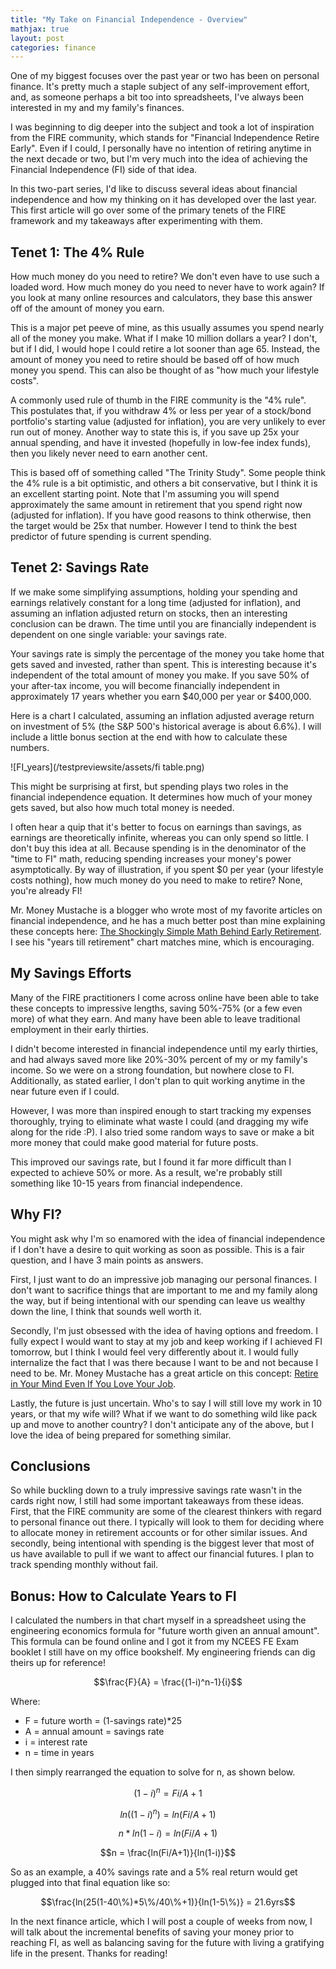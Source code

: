 ```yaml
---
title: "My Take on Financial Independence - Overview"
mathjax: true
layout: post
categories: finance
---
```


One of my biggest focuses over the past year or two has been on personal finance. It's pretty much a staple subject of any self-improvement effort, and, as someone perhaps a bit too into spreadsheets, I've always been interested in my and my family's finances. 

I was beginning to dig deeper into the subject and took a lot of inspiration from the FIRE community, which stands for "Financial Independence Retire Early". Even if I could, I personally have no intention of retiring anytime in the next decade or two, but I'm very much into the idea of achieving the Financial Independence (FI) side of that idea. 



In this two-part series, I'd like to discuss several ideas about financial independence and how my thinking on it has developed over the last year. This first article will go over some of the primary tenets of the FIRE framework and my takeaways after experimenting with them.

## Tenet 1: The 4% Rule
How much money do you need to retire? We don't even have to use such a loaded word. How much money do you need to never have to work again? If you look at many online resources and calculators, they base this answer off of the amount of money you earn. 

This is a major pet peeve of mine, as this usually assumes you spend nearly all of the money you make. What if I make 10 million dollars a year? I don't, but if I did, I would hope I could retire a lot sooner than age 65. Instead, the amount of money you need to retire should be based off of how much money you spend. This can also be thought of as "how much your lifestyle costs".

A commonly used rule of thumb in the FIRE community is the "4% rule". This postulates that, if you withdraw 4% or less per year of a stock/bond portfolio's starting value (adjusted for inflation), you are very unlikely to ever run out of money. Another way to state this is, if you save up 25x your annual spending, and have it invested (hopefully in low-fee index funds), then you likely never need to earn another cent.

This is based off of something called "The Trinity Study". Some people think the 4% rule is a bit optimistic, and others a bit conservative, but I think it is an excellent starting point. Note that I'm assuming you will spend approximately the same amount in retirement that you spend right now (adjusted for inflation). If you have good reasons to think otherwise, then the target would be 25x that number. However I tend to think the best predictor of future spending is current spending.

## Tenet 2: Savings Rate
If we make some simplifying assumptions, holding your spending and earnings relatively constant for a long time (adjusted for inflation), and assuming an inflation adjusted return on stocks, then an interesting conclusion can be drawn. The time until you are financially independent is dependent on one single variable: your savings rate.

Your savings rate is simply the percentage of the money you take home that gets saved and invested, rather than spent. This is interesting because it's independent of the total amount of money you make. If you save 50% of your after-tax income, you will become financially independent in approximately 17 years whether you earn $40,000 per year or $400,000.

Here is a chart I calculated, assuming an inflation adjusted average return on investment of 5% (the S&P 500's historical average is about 6.6%). I will include a little bonus section at the end with how to calculate these numbers.

![FI_years](/testpreviewsite/assets/fi table.png)

This might be surprising at first, but spending plays two roles in the financial independence equation. It determines how much of your money gets saved, but also how much total money is needed. 

I often hear a quip that it's better to focus on earnings than savings, as earnings are theoretically infinite, whereas you can only spend so little. I don't buy this idea at all. Because spending is in the denominator of the "time to FI" math, reducing spending increases your money's power asymptotically. By way of illustration, if you spent $0 per year (your lifestyle costs nothing), how much money do you need to make to retire? None, you're already FI!

Mr. Money Mustache is a blogger who wrote most of my favorite articles on financial independence, and he has a much better post than mine explaining these concepts here: [The Shockingly Simple Math Behind Early Retirement][simple_math]. I see his "years till retirement" chart matches mine, which is encouraging. 

## My Savings Efforts
Many of the FIRE practitioners I come across online have been able to take these concepts to impressive lengths, saving 50%-75% (or a few even more) of what they earn. And many have been able to leave traditional employment in their early thirties. 

I didn't become interested in financial independence until my early thirties, and had always saved more like 20%-30% percent of my or my family's income. So we were on a strong foundation, but nowhere close to FI. Additionally, as stated earlier, I don't plan to quit working anytime in the near future even if I could. 

However, I was more than inspired enough to start tracking my expenses thoroughly, trying to eliminate what waste I could (and dragging my wife along for the ride :P). I also tried some random ways to save or make a bit more money that could make good material for future posts. 

This improved our savings rate, but I found it far more difficult than I expected to achieve 50% or more. As a result, we're probably still something like 10-15 years from financial independence.

## Why FI?
You might ask why I'm so enamored with the idea of financial independence if I don't have a desire to quit working as soon as possible. This is a fair question, and I have 3 main points as answers. 

First, I just want to do an impressive job managing our personal finances. I don't want to sacrifice things that are important to me and my family along the way, but if being intentional with our spending can leave us wealthy down the line, I think that sounds well worth it.

Secondly, I'm just obsessed with the idea of having options and freedom. I fully expect I would want to stay at my job and keep working if I achieved FI tomorrow, but I think I would feel very differently about it. I would fully internalize the fact that I was there because I want to be and not because I need to be. Mr. Money Mustache has a great article on this concept: [Retire in Your Mind Even If You Love Your Job][swami].

Lastly, the future is just uncertain. Who's to say I will still love my work in 10 years, or that my wife will? What if we want to do something wild like pack up and move to another country? I don't anticipate any of the above, but I love the idea of being prepared for something similar.

## Conclusions
So while buckling down to a truly impressive savings rate wasn't in the cards right now, I still had some important takeaways from these ideas. First, that the FIRE community are some of the clearest thinkers with regard to personal finance out there. I typically will look to them for deciding where to allocate money in retirement accounts or for other similar issues. And secondly, being intentional with spending is the biggest lever that most of us have available to pull if we want to affect our financial futures. I plan to track spending monthly without fail.

## Bonus: How to Calculate Years to FI
I calculated the numbers in that chart myself in a spreadsheet using the engineering economics formula for "future worth given an annual amount". This formula can be found online and I got it from my NCEES FE Exam booklet I still have on my office bookshelf. My engineering friends can dig theirs up for reference! 

$$\frac{F}{A} = \frac{(1-i)^n-1}{i}$$

Where:
* F = future worth = (1-savings rate)*25
* A = annual amount = savings rate
* i = interest rate
* n = time in years

I then simply rearranged the equation to solve for n, as shown below.

$$(1-i)^n = Fi/A+1$$

$$ln((1-i)^n) = ln(Fi/A+1)$$

$$n*ln(1-i) = ln(Fi/A+1)$$

$$n = \frac{ln(Fi/A+1)}{ln(1-i)}$$

So as an example, a 40% savings rate and a 5% real return would get plugged into that final equation like so:

$$\frac{ln(25(1-40\%)*5\%/40\%+1)}{ln(1-5\%)} = 21.6yrs$$

In the next finance article, which I will post a couple of weeks from now, I will talk about the incremental benefits of saving your money prior to reaching FI, as well as balancing saving for the future with living a gratifying life in the present. Thanks for reading!

[simple_math]: https://www.mrmoneymustache.com/2012/01/13/the-shockingly-simple-math-behind-early-retirement/
[swami]: https://www.mrmoneymustache.com/2011/04/30/weekend-edition-retire-in-your-mind-even-if-you-love-your-job/
